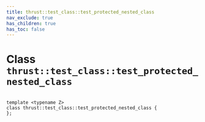 ```yaml
---
title: thrust::test_class::test_protected_nested_class
nav_exclude: true
has_children: true
has_toc: false
---
```


# Class `thrust::test_class::test_protected_nested_class`

<code class="doxybook">
<span>template &lt;typename Z&gt;</span>
<span>class thrust::test&#95;class::test&#95;protected&#95;nested&#95;class {</span>
<span>};</span>
</code>

